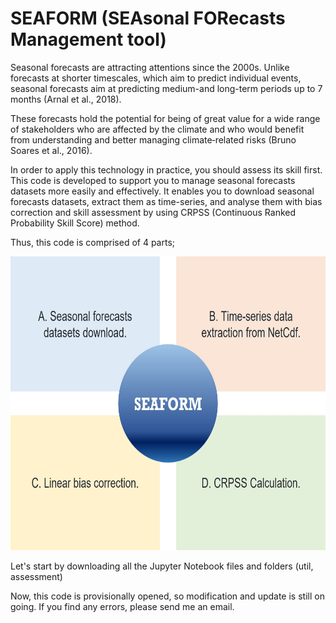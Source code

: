 # SEAFORM (SEAsonal FORecasts Management tool)

Seasonal forecasts are attracting attentions since the 2000s. Unlike forecasts at shorter timescales, 
which aim to predict individual events, seasonal forecasts aim at predicting medium-and long-term periods 
up to 7 months (Arnal et al., 2018). 

These forecasts hold the potential for being of great value for a wide range of stakeholders 
who are affected by the climate and who would benefit from understanding and better managing 
climate‐related risks (Bruno Soares et al., 2016).

In order to apply this technology in practice, you should assess its skill first. 
This code is developed to support you to manage seasonal forecasts datasets more easily and effectively. 
It enables you to download seasonal forecasts datasets, extract them as time-series, and analyse them 
with bias correction and skill assessment by using CRPSS (Continuous Ranked Probability Skill Score) method.

Thus, this code is comprised of 4 parts;

<img src="util/images/SEAFORM_Modules.jpg" width="650" height="470">

Let's start by downloading all the Jupyter Notebook files and folders (util, assessment)

Now, this code is provisionally opened, so modification and update is still on going. 
If you find any errors, please send me an email.

